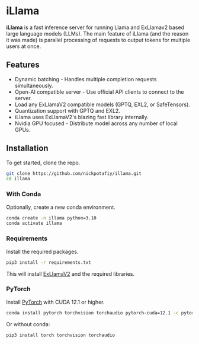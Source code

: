 # iLlama
**iLlama** is a fast inference server for running Llama and ExLlamav2 based large language models (LLMs). The main feature of iLlama (and the reason it was made) is parallel processing of requests to output tokens for multiple users at once.

## Features
- Dynamic batching - Handles multiple completion requests simultaneously.
- Open-AI compatible server - Use official API clients to connect to the server.
- Load any ExLlamaV2 compatible models (GPTQ, EXL2, or SafeTensors).
- Quantization support with GPTQ and EXL2.
- iLlama uses ExLlamaV2's blazing fast library internally.
- Nvidia GPU focused - Distribute model across any number of local GPUs.

## Installation

To get started, clone the repo.

```bash
git clone https://github.com/nickpotafiy/illama.git
cd illama
```

### With Conda

Optionally, create a new conda environment.

```bash
conda create -n illama python=3.10
conda activate illama
```

### Requirements

Install the required packages.

```bash
pip3 install -r requirements.txt
```

This will install [ExLlamaV2](https://github.com/turboderp/exllamav2) and the required libraries.

### PyTorch

Install [PyTorch](https://pytorch.org/) with CUDA 12.1 or higher.

```bash
conda install pytorch torchvision torchaudio pytorch-cuda=12.1 -c pytorch -c nvidia
```

Or without conda:

```bash
pip3 install torch torchvision torchaudio
```